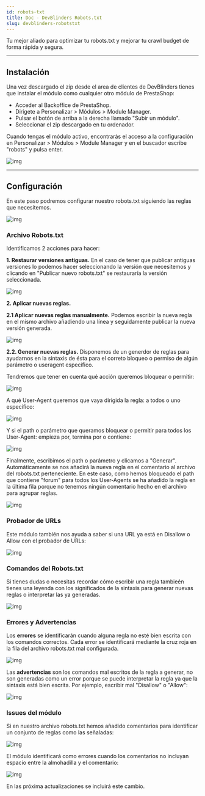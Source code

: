 ```yaml
---
id: robots-txt
title: Doc - DevBlinders Robots.txt
slug: devblinders-robotstxt
---
```


Tu mejor aliado para optimizar tu robots.txt y mejorar tu crawl budget de forma rápida y segura.

---

## Instalación
Una vez descargado el zip desde el area de clientes de DevBlinders tienes que instalar el módulo como cualquier otro módulo de PrestaShop:

- Acceder al Backoffice de PrestaShop.
- Dirigete a Personalizar > Módulos > Module Manager.
- Pulsar el botón de arriba a la derecha llamado "Subir un módulo".
- Seleccionar el zip descargado en tu ordenador.

Cuando tengas el módulo activo, encontrarás el acceso a la configuración en Personalizar > Módulos > Module Manager y en el buscador escribe "robots" y pulsa enter. 

![img](https://devblinders.com/img/cms/documentaciones/robotstxt/configurar-robotstxt.jpg)

---

## Configuración
En este paso podremos configurar nuestro robots.txt siguiendo las reglas que necesitemos. 

![img](https://devblinders.com/img/cms/documentaciones/robotstxt/archivo-robotstxt.jpg)

### Archivo Robots.txt

Identificamos 2 acciones para hacer:

**1. Restaurar versiones antiguas.** En el caso de tener que publicar antiguas versiones lo podemos hacer seleccionando la versión que necesitemos y clicando en "Publicar nuevo robots.txt" se restauraría la versión seleccionada. 

![img](https://devblinders.com/img/cms/documentaciones/robotstxt/restaurar-robotstxt.jpg)

**2. Aplicar nuevas reglas.**

  **2.1 Aplicar nuevas reglas manualmente.** Podemos escribir la nueva regla en el mismo archivo añadiendo una línea y seguidamente publicar la nueva versión generada.
  
 ![img](https://devblinders.com/img/cms/documentaciones/robotstxt/nueva-regla-manual.jpg)
 
 **2.2. Generar nuevas reglas.** Disponemos de un generdor de reglas para ayudarnos en la sintaxis de ésta para el correto bloqueo o permiso de algún parámetro o useragent específico. 
 
 Tendremos que tener en cuenta qué acción queremos bloquear o permitir:

 ![img](https://devblinders.com/img/cms/documentaciones/robotstxt/generador-de-reglas-accion.jpg)
 
 A qué User-Agent queremos que vaya dirigida la regla: a todos o uno específico:
 
 ![img](https://devblinders.com/img/cms/documentaciones/robotstxt/generador-regla-useragent.jpg)
 
 Y si el path o parámetro que queramos bloquear o permitir para todos los User-Agent: empieza por, termina por o contiene:
 
 ![img](https://devblinders.com/img/cms/documentaciones/robotstxt/generador-regla-contenido.jpg)
 
 Finalmente, escribimos el path o parámetro y clicamos a "Generar". Automáticamente se nos añadirá la nueva regla en el comentario al archivo del robots.txt perteneciente. En este caso, como hemos bloqueado el path que contiene "forum" para todos los User-Agents se ha añadido la regla en la última fila porque no tenemos ningún comentario hecho en el archivo para agrupar reglas.

![img](https://devblinders.com/img/cms/documentaciones/robotstxt/nueva-regla-generada.jpg)
 
### Probador de URLs
 
Este módulo también nos ayuda a saber si una URL ya está en Disallow o Allow con el probador de URLs:

![img](https://devblinders.com/img/cms/documentaciones/robotstxt/url-bloqueada.jpg)

### Comandos del Robots.txt 

Si tienes dudas o necesitas recordar cómo escribir una regla tambieén tienes una leyenda con los significados de la sintaxis para generar nuevas reglas o interpretar las ya generadas.

![img](https://devblinders.com/img/cms/documentaciones/robotstxt/leyenda-robotstxt-sintaxis.jpg)
 
### Errores y Advertencias

Los **errores** se identificarán cuando alguna regla no esté bien escrita con los comandos correctos. Cada error se identificará mediante la cruz roja en la fila del archivo robots.txt mal configurada.

![img](https://devblinders.com/img/cms/documentaciones/robotstxt/errores-robotstxt.jpg)

Las **advertencias** son los comandos mal escritos de la regla a generar, no son generadas como un error porque se puede interpretar la regla ya que la sintaxis está bien escrita. Por ejemplo, escribir mal "Disallow" o "Allow": 

![img](https://devblinders.com/img/cms/documentaciones/robotstxt/advertencias-robotstxt.jpg)
 
 ### Issues del módulo
 
 Si en nuestro archivo robots.txt hemos añadido comentarios para identificar un conjunto de reglas como las señaladas:
 
 ![img](https://devblinders.com/img/cms/documentaciones/robotstxt/comentarios-robotstxt.jpg)
 
El módulo identificará como errores cuando los comentarios no incluyan espacio entre la almohadilla y el comentario:

![img](https://devblinders.com/img/cms/documentaciones/robotstxt/comentarios-robotstxt.jpg)

En las próxima actualizaciones se incluirá este cambio.
 
  
 
